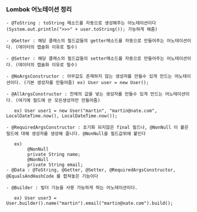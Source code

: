 ### Lombok 어노테이션 정리

    - @ToString : toString 메소드를 자동으로 생성해주는 어노테이션이다 (System.out.println(">>>" + user.toString()); 가능하게 해줌)
    
    - @Getter : 해당 클래스의 필드값들의 getter메소드를 자동으로 만들어주는 어노테이션이다. (데이터의 캡슐화 이유로 필수) 
    
    - @Setter : 해당 클래스의 필드값들의 setter메소드를 자동으로 만들어주는 어노테이션이다. (데이터의 캡슐화 이유로 필수) 
    
    - @NoArgsConstructor : 아무값도 존재하지 않는 생성자를 만들수 있게 만드는 어노테이션이다. (기본 생성자를 만들어줌) ex) User user = new User();
    
    - @AllArgsConstructor : 전체의 값을 넣는 생성자를 만들수 있게 만드는 어노테이션이다. (여기에 필드에 쓴 모든생성자만 만들어줌) 
    
       ex) User user1 = new User("martin", "martin@nate.com", LocalDateTime.now(), LocalDateTime.now());
       
    - @RequiredArgsConstructor : 초기화 되지않은 final 필드나, @NonNull 이 붙은 필드에 대해 생성자를 생성해 줍니다. @NonNull을 필드값위에 붙인다
    
       ex) 
            @NonNull
            private String name;
            @NonNull
            private String email;
    - @Data : @ToString, @Getter, @Setter, @RequiredArgsConstructor, @EqualsAndHashCode 를 합쳐놓은 기능이다
    
    - @Builder : 빌더 기능을 사용 가능하게 하는 어노테이션이다.
    
       ex) User user3 = User.builder().name("martin").email("martin@nate.com").build();
